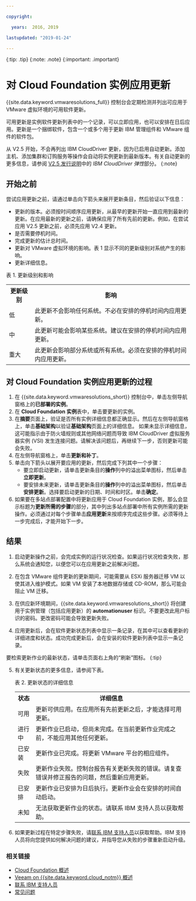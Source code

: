 ```yaml
---

copyright:

  years:  2016, 2019

lastupdated: "2019-01-24"

---
```


{:tip: .tip}
{:note: .note}
{:important: .important}

# 对 Cloud Foundation 实例应用更新

{{site.data.keyword.vmwaresolutions_full}} 控制台会定期检测并列出可应用于 VMware 虚拟环境的可用软件更新。

可用更新是实例软件更新列表中的一个记录，可以立即应用，也可以安排在日后应用。更新是一个捆绑软件，包含一个或多个用于更新 IBM 管理组件和 VMware 组件的软件包。

从 V2.5 开始，不会再列出 IBM CloudDriver 更新，因为已启用自动更新。添加主机、添加集群和订购服务等操作会自动将实例更新到最新版本。有关自动更新的更多信息，请参阅 [V2.5 发行说明](/docs/services/vmwaresolutions/vmonic/relnotes_v25.html)中的 *IBM CloudDriver 弹性*部分。
{:note}

## 开始之前

尝试应用更新之前，请通过单击向下箭头来展开更新条目，然后验证以下信息：
* 更新的版本。必须按时间顺序应用更新，从最早的更新开始一直应用到最新的更新。在应用最新的更新之前，请确保应用了所有先前的更新。例如，在尝试应用 V2.5 更新之前，必须先应用 V2.4 更新。
* 是否需要停机时间。
* 完成更新的估计总时间。
* 更新对 VMware 虚拟环境的影响。表 1 显示不同的更新级别对系统产生的影响。
* 更新详细信息。

表 1. 更新级别和影响

<table>
  <tr>
    <th>更新级别</th>
    <th>影响</th>
  </tr>
  <tr>
    <td>低</td>
    <td>此更新不会影响任何系统。不必在安排的停机时间内应用更新。</td>
  </tr>
  <tr>
    <td>中</td>
  <td>此更新可能会影响某些系统。建议在安排的停机时间内应用更新。</td>
  </tr>
    <tr>
    <td>重大</td>
  <td>此更新会影响部分系统或所有系统。必须在安排的停机时间内应用更新。</td>
  </tr>
</table>

## 对 Cloud Foundation 实例应用更新的过程

1. 在 {{site.data.keyword.vmwaresolutions_short}} 控制台中，单击左侧导航窗格上的**已部署的实例**。
2. 在 **Cloud Foundation 实例**表中，单击要更新的实例。
3. 在**摘要**页面上，验证是否所有实例详细信息都正确显示。然后在左侧导航窗格上，单击**基础架构**以验证**基础架构**页面上的详细信息。
   如果未显示详细信息，这可能指示由于防火墙规则或其他网络问题而导致 IBM CloudDriver 虚拟服务器实例 (VSI) 发生连接问题。请解决该问题后，再继续下一步，否则更新可能会失败。
4. 在左侧导航窗格上，单击**更新和补丁**。
5. 单击向下箭头以展开要应用的更新，然后完成下列其中一个步骤：
   *  要立即启动更新，请单击更新条目的**操作**列中的溢出菜单图标，然后单击**立即更新**。
   *  要安排未来更新，请单击更新条目的**操作**列中的溢出菜单图标，然后单击**安排更新**。选择要启动更新的日期、时间和时区。单击**确定**。
6. 如果要在多站点部署配置中将更新应用于 Cloud Foundation 实例，那么会显示标题为**更新所需的步骤**的部分，其中列出多站点部署中所有实例所需的更新操作。必须通过对每个步骤单击**应用更新**来按顺序完成这些步骤。必须等待上一步完成后，才能开始下一步。

## 结果

1. 启动更新操作之前，会完成实例的运行状况检查。如果运行状况检查失败，那么系统会通知您，以便您可以在应用更新之前解决问题。
2. 在包含 VMware 组件更新的更新期间，可能需要从 ESXi 服务器迁移 VM 以使其进入维护模式。如果 VM 安装了本地数据存储或 CD-ROM，那么可能会阻止 VM 迁移。
3. 在供应新环境期间，{{site.data.keyword.vmwaresolutions_short}} 将创建用于实例管理（包括应用更新）的 **automationuser** 标识。不要更改此用户标识的密码。更改密码可能会导致更新失败。

4. 应用更新后，会在软件更新状态列表中显示一条记录，在其中可以查看更新的详细进度和状态。成功完成更新后，会在安装的软件更新列表中显示一条记录。

  要检索更新作业的最新状态，请单击页面右上角的“刷新”图标。
  {:tip}

5. 有关更新状态的更多信息，请参阅下表。

   表 2. 更新状态的详细信息

    <table>
      <tr>
        <th>状态</th>
        <th>详细信息</th>
      </tr>
      <tr>
        <td>可用</td>
        <td>更新可供应用。在应用所有先前更新之后，才能选择可用更新。</td>
      </tr>
      <tr>
        <td>进行中</td>
      <td>更新作业已启动，但尚未完成。在当前更新作业完成之前，不能应用其他任何更新。</td>
      </tr>
        <tr>
        <td>已安装</td>
      <td>更新作业已完成。将更新 VMware 平台的相应组件。</td>
      </tr>
        <tr>
        <td>失败</td>
      <td>更新作业失败。控制台报告有关更新失败的错误。请复查错误并修正报告的问题，然后重新应用更新。</td>
      </tr>
          <tr>
        <td>已安排</td>
      <td>更新作业已安排为日后执行。更新作业会在安排的时间自动启动。</td>
      </tr>
          <tr>
        <td>未知</td>
      <td>无法获取更新作业的状态。请联系 IBM 支持人员以获取帮助。</td>
      </tr>
    </table>

6. 如果更新过程在特定步骤失败，请[联系 IBM 支持人员](/docs/services/vmwaresolutions/vmonic/trbl_support.html)以获取帮助。IBM 支持人员将向您提供如何解决问题的建议，并指导您从失败的步骤重新启动升级。

### 相关链接

* [Cloud Foundation 概述](/docs/services/vmwaresolutions/sddc/sd_cloudfoundationoverview.html)
* [Veeam on {{site.data.keyword.cloud_notm}} 概述](/docs/services/vmwaresolutions/services/veeam_considerations.html)
* [联系 IBM 支持人员](/docs/services/vmwaresolutions/vmonic/trbl_support.html)
* [常见问题](/docs/services/vmwaresolutions/vmonic/faq.html)
